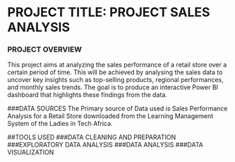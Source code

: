 # PROJECT TITLE: PROJECT SALES ANALYSIS

### PROJECT OVERVIEW
This project aims at analyzing the sales performance of a retail store over a certain period of time. This will be achieved by analysing the sales data to uncover key insights such as top-selling products, regional performances, and monthly sales trends. The goal is to produce an interactive Power BI dashboard that highlights these findings from the data.

###DATA SOURCES
The Primary source of Data used is Sales Performance Analysis for a Retail Store downloaded from the Learning Management System of the Ladies in Tech Africa.

##TOOLS USED
###DATA CLEANING AND PREPARATION
###EXPLORATORY DATA ANALYSIS
###DATA ANALYSIS
###DATA VISUALIZATION
